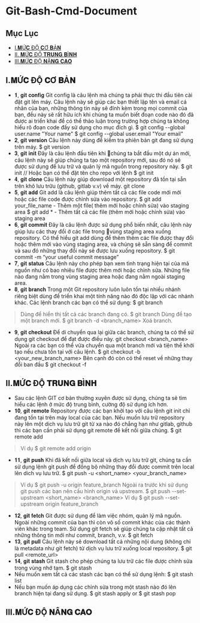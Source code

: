 # Git-Bash-Cmd-Document
## Mục Lục
- [I.𝐌Ứ𝐂 ĐỘ 𝐂Ơ 𝐁Ả𝐍](#What)
- [II. 𝐌Ứ𝐂 ĐỘ 𝐓𝐑𝐔𝐍𝐆 𝐁Ì𝐍𝐇](#How)
- [III.𝐌Ứ𝐂 ĐỘ 𝐍Â𝐍𝐆 𝐂𝐀𝐎 ](#When)
<a name="What"></a>
## I.𝐌Ứ𝐂 ĐỘ 𝐂Ơ 𝐁Ả𝐍 
- 𝟏, 𝐠𝐢𝐭 𝐜𝐨𝐧𝐟𝐢𝐠
Git config là câu lệnh mà chúng ta phải thực thi đầu tiên cài đặt git lên máy. Câu lệnh này sẽ giúp các bạn thiết lập tên và email cá nhân của bạn, những thông tin này sẽ đính kèm trong mọi commit của bạn, đều này sẽ rất hữu ích khi chúng ta muốn biết đoạn code nào đó đã được ai triển khai để có thể thảo luận trong trường hợp chúng ta không hiểu rõ đoạn code đấy sử dụng cho mục đích gì.
$ git config --global user.name "Your name"
$ git config --global user.email "Your email"
-  𝟐, 𝐠𝐢𝐭 𝐯𝐞𝐫𝐬𝐢𝐨𝐧
Câu lệnh này dùng để kiểm tra phiên bản git đang sử dụng trên máy.
$ git version
- 𝟑, 𝐠𝐢𝐭 𝐢𝐧𝐢𝐭
Đây là câu lệnh đầu tiên khi chúng ta bắt đầu một dự án mới, câu lệnh này sẽ giúp chúng ta tạo một repository mới, sau đó nó sẽ được sử dụng để lưu trữ và quản lý mã nguồn trong repository này.
$ git init
// Hoặc bạn có thể đặt tên cho repo với lệnh
$ git init <your repository name>
- 𝟒, 𝐠𝐢𝐭 𝐜𝐥𝐨𝐧𝐞
Câu lệnh này giúp download một repository đã tồn tại sẵn trên khô lưu trữu (github, gitlab v.v) về máy.
git clone <your project URL>
-  𝟓, 𝐠𝐢𝐭 𝐚𝐝𝐝
Git add là câu lệnh giúp thêm tất cả các file code mới mới hoặc các file code được chỉnh sửa vào repository.
$ git add your_file_name - Thêm một file( thêm mới hoặc chỉnh sửa) vào staging area
$ git add * - Thêm tất cả các file (thêm mới hoặc chỉnh sửa) vào staging area
-  𝟔, 𝐠𝐢𝐭 𝐜𝐨𝐦𝐦𝐢𝐭
Đây là câu lệnh được sử dụng phổ biến nhất, câu lệnh này giúp lưu các thay đổi ở các file trong vùng staging area xuống repository.
Có thể hiểu git add dùng để thêm thêm các file được thay đổi hoặc thêm mới vào vùng staging area, và chúng sẽ sẵn sàng để commit và sau đó những thay đổi này sẽ được lưu xuống repository.
$ git commit -m “your useful commit message”
- 𝟕, 𝐠𝐢𝐭 𝐬𝐭𝐚𝐭𝐮𝐬
Câu lệnh này cho phép bạn xem tình trạng hiện tại của mã nguồn như có bao nhiêu file được thêm mới hoặc chỉnh sửa.  Những file nào đang nằm trong vùng staging area hoặc đang nằm ngoài staging area.
-  𝟖, 𝐠𝐢𝐭 𝐛𝐫𝐚𝐧𝐜𝐡
Trong một Git repository luôn luôn tồn tại nhiều nhánh riêng biệt dùng để triển khai một tính năng nào đó độc lập với các nhánh khác.
Các lệnh branch các bạn có thể sử dụng:
$ git branch
> Dùng để hiển thị tất cả các branch đang có.
$ git branch
> Dùng để tạo một branch mới.
$ git branch -d <branch_name>
> Xoá branch.
- 𝟗, 𝐠𝐢𝐭 𝐜𝐡𝐞𝐜𝐤𝐨𝐮𝐭
Để di chuyển qua lại giữa các branch, chúng ta có thể sử dụng git checkout để đạt được điều này.
git checkout <branch_name>
Ngoài ra các bạn có thể vừa chuyển qua một branch mới và tiện thể khởi tạo nếu chưa tồn tại với câu lệnh.
$ git checkout -b <your_new_branch_name>
Bên cạnh đó còn có thể reset về những thay đổi ban đầu 
$ git checkout -f
<a name="How"></a>
## II.𝐌Ứ𝐂 ĐỘ 𝐓𝐑𝐔𝐍𝐆 𝐁Ì𝐍𝐇
- Sau các lệnh GIT cơ bản thường xuyên được sử dụng, chúng ta sẽ tìm hiểu các lệnh ở mức độ trung bình, cường độ sử dụng ích hơn.
- 𝟏𝟎, 𝐠𝐢𝐭 𝐫𝐞𝐦𝐨𝐭𝐞
Repository được các bạn khởi tạo với câu lệnh git init chỉ đang tồn tại trên máy local của các bạn. Nếu muốn lưu trữ repository này lên một dich vụ lưu trữ git từ xa nào đó chẳng hạn như gitlab, github thì các bạn cần phải sử dụng git remote để kết nối giữa chúng.
$ git remote add <shortname> <url>
> Ví dụ 
$ git remote add origin 
- 𝟏𝟏, 𝐠𝐢𝐭 𝐩𝐮𝐬𝐡
Khi đã kết nối giữa local và dịch vụ lưu trữ git, chúng ta cần sử dụng lệnh git push để đồng bộ những thay đổi được commit trên local lên dich vụ lưu trữ.
$ git push -u <short_name> <your_branch_name>
> Ví dụ
$ git push -u origin feature_branch
Ngoài ra trước khi sử dụng git push các bạn nên cấu hình origin và upstream.
$ git push --set-upstream <short_name> <branch_name>
> Ví dụ
$ git push --set-upstream origin feature_branch
- 𝟏𝟐, 𝐠𝐢𝐭 𝐟𝐞𝐭𝐜𝐡
Git được sử dụng để làm việc nhóm, quản lý mã nguồn. Ngoài những commit của bạn thì còn vô số commit khác của các thành viên khác trong team. Sử dụng git fetch sẽ giúp chúng ta cập nhật tất cả những thông tin mới như commit, branch, v.v.
$ git fetch
- 𝟏𝟑, 𝐠𝐢𝐭 𝐩𝐮𝐥𝐥
Câu lệnh này sẽ download tất cả những nội dung (không chỉ là metadata như git fetch) từ dịch vụ lưu trữ xuống local repository.
$ git pull <remote_url>
-  𝟏𝟒, 𝐠𝐢𝐭 𝐬𝐭𝐚𝐬𝐡
Git stash cho phép chúng ta lưu trữ các file được chỉnh sửa trong vùng nhớ tạm.
$ git stash
- Nếu muốn xem tất cả các stash các bạn có thể sử dụng lệnh:
$ git stash list
- Nếu bạn muốn áp dụng các chỉnh sửa trong một stash nào đó lên branch hiện tại đang sử dụng.
$ git stash apply
or
$ git stash pop
<a name="When"></a>
## III.𝐌Ứ𝐂 ĐỘ 𝐍Â𝐍𝐆 𝐂𝐀𝐎

